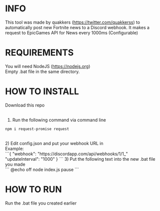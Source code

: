 # INFO
This tool was made by quakkers (https://twitter.com/quakkerss) to automatically post new Fortnite news to a Discord webhook. It makes a request to EpicGames API for News every 1000ms (Configurable)

# REQUIREMENTS
You will need NodeJS (https://nodejs.org)<br>
Empty .bat file in the same directory.

# HOW TO INSTALL
Download this repo<br>
<br>
1) Run the following command via command line<br>
```
npm i request-promise request
```
<br>
2) Edit config.json and put your webhook URL in<br>
Example:<br>
```{
	"webhook": "https://discordapp.com/api/webhooks/1/1_"
	"updateInterval": "1000"
}
```
3) Put the following text into the new .bat file you made<br>
```
@echo off
node index.js
pause
```

# HOW TO RUN
Run the .bat file you created earlier

